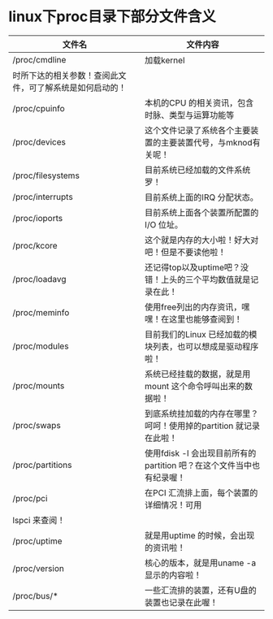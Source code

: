 # linux下proc目录下部分文件含义



| 文件名            | 文件内容                                                     |
| ----------------- | ------------------------------------------------------------ |
| /proc/cmdline     | 加载kernel
时所下达的相关参数！查阅此文件，可了解系统是如何启动的！ |
| /proc/cpuinfo     | 本机的CPU 的相关资讯，包含时脉、类型与运算功能等             |
| /proc/devices     | 这个文件记录了系统各个主要装置的主要装置代号，与mknod有关呢！ |
| /proc/filesystems | 目前系统已经加载的文件系统罗！                               |
| /proc/interrupts  | 目前系统上面的IRQ 分配状态。                                 |
| /proc/ioports     | 目前系统上面各个装置所配置的I/O 位址。                       |
| /proc/kcore       | 这个就是内存的大小啦！好大对吧！但是不要读他啦！             |
| /proc/loadavg     | 还记得top以及uptime吧？没错！上头的三个平均数值就是记录在此！ |
| /proc/meminfo     | 使用free列出的内存资讯，嘿嘿！在这里也能够查阅到！           |
| /proc/modules     | 目前我们的Linux 已经加载的模块列表，也可以想成是驱动程序啦！ |
| /proc/mounts      | 系统已经挂载的数据，就是用mount 这个命令呼叫出来的数据啦！   |
| /proc/swaps       | 到底系统挂加载的内存在哪里？呵呵！使用掉的partition 就记录在此啦！ |
| /proc/partitions  | 使用fdisk -l 会出现目前所有的partition 吧？在这个文件当中也有纪录喔！ |
| /proc/pci         | 在PCI 汇流排上面，每个装置的详细情况！可用
lspci 来查阅！     |
| /proc/uptime      | 就是用uptime 的时候，会出现的资讯啦！                        |
| /proc/version     | 核心的版本，就是用uname -a 显示的内容啦！                    |
| /proc/bus/*       | 一些汇流排的装置，还有U盘的装置也记录在此喔！                |

